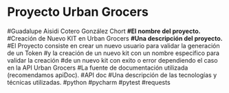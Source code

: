 # Proyecto Urban Grocers 
#Guadalupe Aisidi Cotero González Chort
**#El nombre del proyecto.** 
#Creación de Nuevo KIT en Urban Grocers
**#Una descripción del proyecto.** 
#El Proyecto consiste en crear un nuevo usuario para validar la generación de un Token 
#y la creación de un nuevo kit con un nombre especifico para validar la creación 
#de un nuevo kit con exito o error dependiendo el caso en la API Urban Grocers
#La fuente de documentación utilizada (recomendamos apiDoc). 
#API doc
#Una descripción de las tecnologías y técnicas utilizadas.
#python
#pycharm
#pytest
#requests
